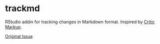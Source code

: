 # trackmd
RStudio addin for tracking changes in Markdown format. Inspired by [Critic Markup](http://criticmarkup.com/).

[Original Issue](https://github.com/ropensci/unconf18/issues/76)
